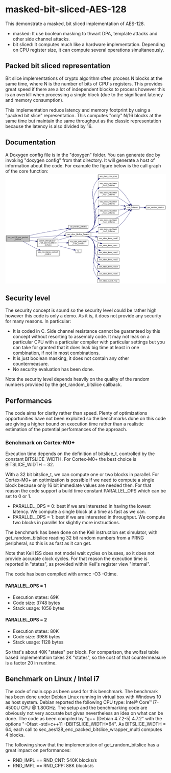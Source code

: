 # masked-bit-sliced-AES-128
This demonstrate a masked, bit sliced implementation of AES-128.
* masked: It use boolean masking to thwart DPA, template attacks and other side channel attacks.
* bit sliced: It computes much like a hardware implementation. Depending on CPU register size, it can compute several operations simultaneously.

## Packed bit sliced representation
Bit slice implementations of crypto algorithm often process N blocks at the same time, where N is the number of bits of CPU's registers. This provides great speed if there are a lot of independent blocks to process however this is an overkill when processing a single block (due to the significant latency and memory consumption).

This implementation reduce latency and memory footprint by using a "packed bit slice" representation. This computes "only" N/16 blocks at the same time but maintain the same throughput as the classic representation because the latency is also divided by 16.

## Documentation
A Doxygen config file is in the "doxygen" folder. You can generate doc by invoking "doxygen config" from that directory. It will generate a host of information about the code.
For example the figure below is the call graph of the core function:
![alt tag](sec_aes128_enc_packed_bitslice.png)

## Security level
The security concept is sound so the security level could be rather high however this code is only a demo. As it is, it does not provide any security for many reasons. In particular:
- It is coded in C. Side channel resistance cannot be guaranteed by this concept without resorting to assembly code. It may not leak on a particular CPU with a particular compiler with particular settings but you can take for granted that it does leak big time at least in one combination, if not in most combinations.
- It is just boolean masking, it does not contain any other countermeasure.
- No security evaluation has been done.

Note the security level depends heavily on the quality of the random numbers provided by the get_random_bitslice callback.

## Performances
The code aims for clarity rather than speed. Plenty of optimizations opportunities have not been exploited so the benchmarks done on this code are giving a higher bound on execution time rather than a realistic estimation of the potential performances of the approach.

### Benchmark on Cortex-M0+
Execution time depends on the definition of bitslice_t, controlled by the constant BITSLICE_WIDTH. For Cortex-M0+ the best choice is BITSLICE_WIDTH = 32.

With a 32 bit bitslice_t, we can compute one or two blocks in parallel. For Cortex-M0+ an optimization is possible if we need to compute a single block because only 16 bit immediate values are needed then. For that reason the code support a build time constant PARALLEL_OPS which can be set to 0 or 1.
- PARALLEL_OPS = 0: best if we are interested in having the lowest latency. We compute a single block at a time as fast as we can.
- PARALLEL_OPS = 1: best if we are interested in throughput. We compute two blocks in parallel for slightly more instructions.

The benchmark has been done on the Keil instruction set simulator, with get_random_bitslice reading 32 bit random numbers from a PRNG peripheral, so this is as fast as it can get.

Note that Keil ISS does not model wait cycles on busses, so it does not provide accurate clock cycles. For that reason the execution time is reported in "states", as provided within Keil's register view "internal".

The code has been compiled with armcc -O3 -Otime.

#### PARALLEL_OPS = 1
- Execution states: 69K
- Code size: 3748 bytes
- Stack usage: 1056 bytes

#### PARALLEL_OPS = 2
- Execution states: 80K
- Code size: 3986 bytes
- Stack usage: 1128 bytes

So that's about 40K "states" per block. For comparison, the wolfssl table based implementation takes 2K "states", so the cost of that countermeasure is a factor 20 in runtime.

## Benchmark on Linux / Intel i7
The code of main.cpp as been used for this benchmark. The benchmark has been done under Debian Linux running in virtual box with Windows 10 as host system. Debian reported the following CPU type: Intel® Core™ i7-4500U CPU @ 1.80GHz.
The setup and the benchmarking code are obviously not very accurate but gives nevertheless an idea on what can be done.
The code as been compiled by "g++ (Debian 4.7.2-5) 4.7.2" with the options "-Ofast -std=c++11 -DBITSLICE_WIDTH=64". As BITSLICE_WIDTH = 64, each call to sec_aes128_enc_packed_bitslice_wrapper_multi computes 4 blocks.

The following show that the implementation of get_random_bitslice has a great impact on performances:
- RND_IMPL == RND_CNT: 540K blocks/s
- RND_IMPL == RND_CPP:  88K blocks/s
